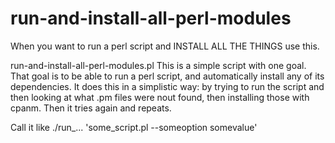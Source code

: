 run-and-install-all-perl-modules
================================

When you want to run a perl script and INSTALL ALL THE THINGS use this.

run-and-install-all-perl-modules.pl
 This is a simple script with one goal.
 That goal is to be able to run a perl script, and automatically install any of its dependencies.
 It does this in a simplistic way: by trying to run the script and then looking at what .pm files
  were nout found, then installing those with cpanm.  Then it tries again and repeats.

Call it like ./run_... 'some_script.pl --someoption somevalue'